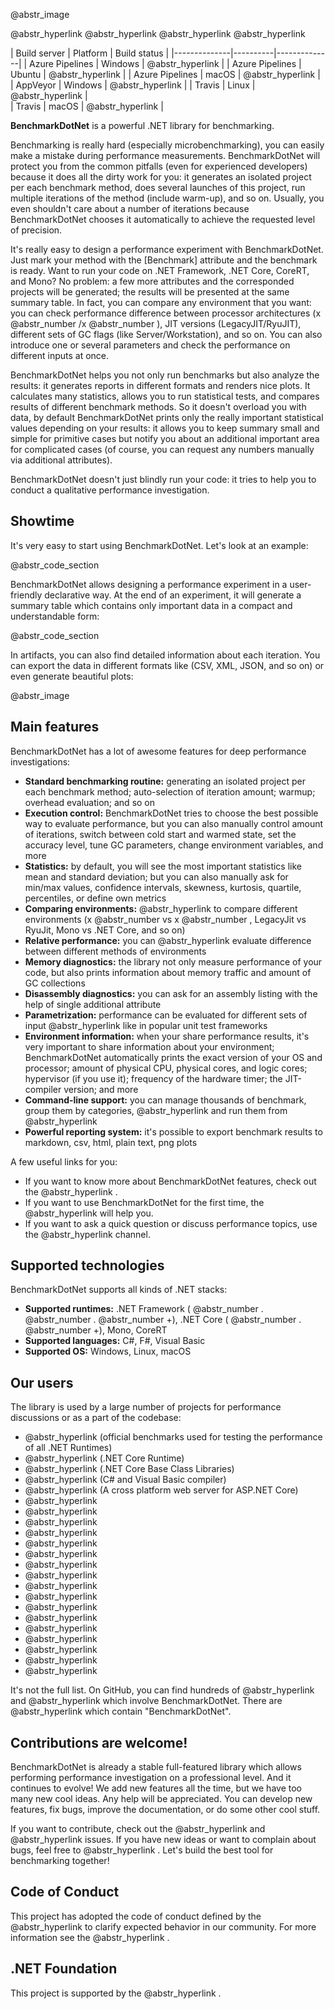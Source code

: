 @abstr_image 

@abstr_hyperlink @abstr_hyperlink @abstr_hyperlink @abstr_hyperlink 

| Build server | Platform | Build status | |--------------|----------|--------------| | Azure Pipelines | Windows | @abstr_hyperlink | | Azure Pipelines | Ubuntu | @abstr_hyperlink | | Azure Pipelines | macOS | @abstr_hyperlink | | AppVeyor | Windows | @abstr_hyperlink | | Travis | Linux | @abstr_hyperlink |   
| Travis | macOS | @abstr_hyperlink |

**BenchmarkDotNet** is a powerful .NET library for benchmarking.

Benchmarking is really hard (especially microbenchmarking), you can easily make a mistake during performance measurements. BenchmarkDotNet will protect you from the common pitfalls (even for experienced developers) because it does all the dirty work for you: it generates an isolated project per each benchmark method, does several launches of this project, run multiple iterations of the method (include warm-up), and so on. Usually, you even shouldn't care about a number of iterations because BenchmarkDotNet chooses it automatically to achieve the requested level of precision.

It's really easy to design a performance experiment with BenchmarkDotNet. Just mark your method with the [Benchmark] attribute and the benchmark is ready. Want to run your code on .NET Framework, .NET Core, CoreRT, and Mono? No problem: a few more attributes and the corresponded projects will be generated; the results will be presented at the same summary table. In fact, you can compare any environment that you want: you can check performance difference between processor architectures (x @abstr_number /x @abstr_number ), JIT versions (LegacyJIT/RyuJIT), different sets of GC flags (like Server/Workstation), and so on. You can also introduce one or several parameters and check the performance on different inputs at once.

BenchmarkDotNet helps you not only run benchmarks but also analyze the results: it generates reports in different formats and renders nice plots. It calculates many statistics, allows you to run statistical tests, and compares results of different benchmark methods. So it doesn't overload you with data, by default BenchmarkDotNet prints only the really important statistical values depending on your results: it allows you to keep summary small and simple for primitive cases but notify you about an additional important area for complicated cases (of course, you can request any numbers manually via additional attributes).

BenchmarkDotNet doesn't just blindly run your code: it tries to help you to conduct a qualitative performance investigation.

## Showtime

It's very easy to start using BenchmarkDotNet. Let's look at an example:

@abstr_code_section 

BenchmarkDotNet allows designing a performance experiment in a user-friendly declarative way. At the end of an experiment, it will generate a summary table which contains only important data in a compact and understandable form:

@abstr_code_section 

In artifacts, you can also find detailed information about each iteration. You can export the data in different formats like (CSV, XML, JSON, and so on) or even generate beautiful plots:

@abstr_image 

## Main features

BenchmarkDotNet has a lot of awesome features for deep performance investigations:

  * **Standard benchmarking routine:** generating an isolated project per each benchmark method; auto-selection of iteration amount; warmup; overhead evaluation; and so on
  * **Execution control:** BenchmarkDotNet tries to choose the best possible way to evaluate performance, but you can also manually control amount of iterations, switch between cold start and warmed state, set the accuracy level, tune GC parameters, change environment variables, and more
  * **Statistics:** by default, you will see the most important statistics like mean and standard deviation; but you can also manually ask for min/max values, confidence intervals, skewness, kurtosis, quartile, percentiles, or define own metrics
  * **Comparing environments:** @abstr_hyperlink to compare different environments (x @abstr_number vs x @abstr_number , LegacyJit vs RyuJit, Mono vs .NET Core, and so on)
  * **Relative performance:** you can @abstr_hyperlink evaluate difference between different methods of environments
  * **Memory diagnostics:** the library not only measure performance of your code, but also prints information about memory traffic and amount of GC collections
  * **Disassembly diagnostics:** you can ask for an assembly listing with the help of single additional attribute
  * **Parametrization:** performance can be evaluated for different sets of input @abstr_hyperlink like in popular unit test frameworks
  * **Environment information:** when your share performance results, it's very important to share information about your environment; BenchmarkDotNet automatically prints the exact version of your OS and processor; amount of physical CPU, physical cores, and logic cores; hypervisor (if you use it); frequency of the hardware timer; the JIT-compiler version; and more
  * **Command-line support:** you can manage thousands of benchmark, group them by categories, @abstr_hyperlink and run them from @abstr_hyperlink 
  * **Powerful reporting system:** it's possible to export benchmark results to markdown, csv, html, plain text, png plots



A few useful links for you:

  * If you want to know more about BenchmarkDotNet features, check out the @abstr_hyperlink .
  * If you want to use BenchmarkDotNet for the first time, the @abstr_hyperlink will help you.
  * If you want to ask a quick question or discuss performance topics, use the @abstr_hyperlink channel.



## Supported technologies

BenchmarkDotNet supports all kinds of .NET stacks:

  * **Supported runtimes:** .NET Framework ( @abstr_number . @abstr_number . @abstr_number +), .NET Core ( @abstr_number . @abstr_number +), Mono, CoreRT
  * **Supported languages:** C#, F#, Visual Basic
  * **Supported OS:** Windows, Linux, macOS



## Our users

The library is used by a large number of projects for performance discussions or as a part of the codebase:

  * @abstr_hyperlink (official benchmarks used for testing the performance of all .NET Runtimes)
  * @abstr_hyperlink (.NET Core Runtime)
  * @abstr_hyperlink (.NET Core Base Class Libraries)
  * @abstr_hyperlink (C# and Visual Basic compiler)
  * @abstr_hyperlink (A cross platform web server for ASP.NET Core)
  * @abstr_hyperlink 
  * @abstr_hyperlink 
  * @abstr_hyperlink 
  * @abstr_hyperlink 
  * @abstr_hyperlink 
  * @abstr_hyperlink 
  * @abstr_hyperlink 
  * @abstr_hyperlink 
  * @abstr_hyperlink 
  * @abstr_hyperlink 
  * @abstr_hyperlink 
  * @abstr_hyperlink 
  * @abstr_hyperlink 
  * @abstr_hyperlink 
  * @abstr_hyperlink 
  * @abstr_hyperlink 
  * @abstr_hyperlink 



It's not the full list. On GitHub, you can find hundreds of @abstr_hyperlink and @abstr_hyperlink which involve BenchmarkDotNet. There are @abstr_hyperlink which contain "BenchmarkDotNet".

## Contributions are welcome!

BenchmarkDotNet is already a stable full-featured library which allows performing performance investigation on a professional level. And it continues to evolve! We add new features all the time, but we have too many new cool ideas. Any help will be appreciated. You can develop new features, fix bugs, improve the documentation, or do some other cool stuff.

If you want to contribute, check out the @abstr_hyperlink and @abstr_hyperlink issues. If you have new ideas or want to complain about bugs, feel free to @abstr_hyperlink . Let's build the best tool for benchmarking together!

## Code of Conduct

This project has adopted the code of conduct defined by the @abstr_hyperlink to clarify expected behavior in our community. For more information see the @abstr_hyperlink .

## .NET Foundation

This project is supported by the @abstr_hyperlink .
